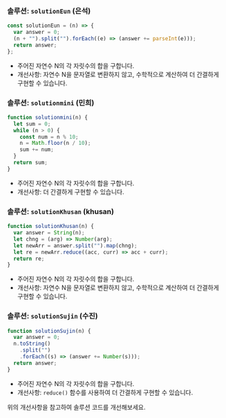 ### 솔루션: `solutionEun` (은석)

```javascript
const solutionEun = (n) => {
  var answer = 0;
  (n + "").split("").forEach((e) => (answer += parseInt(e)));
  return answer;
};
```

- 주어진 자연수 N의 각 자릿수의 합을 구합니다.
- 개선사항: 자연수 N을 문자열로 변환하지 않고, 수학적으로 계산하여 더 간결하게 구현할 수 있습니다.

### 솔루션: `solutionmini` (민희)

```javascript
function solutionmini(n) {
  let sum = 0;
  while (n > 0) {
    const num = n % 10;
    n = Math.floor(n / 10);
    sum += num;
  }
  return sum;
}
```

- 주어진 자연수 N의 각 자릿수의 합을 구합니다.
- 개선사항: 더 간결하게 구현할 수 있습니다.

### 솔루션: `solutionKhusan` (khusan)

```javascript
function solutionKhusan(n) {
  var answer = String(n);
  let chng = (arg) => Number(arg);
  let newArr = answer.split("").map(chng);
  let re = newArr.reduce((acc, curr) => acc + curr);
  return re;
}
```

- 주어진 자연수 N의 각 자릿수의 합을 구합니다.
- 개선사항: 자연수 N을 문자열로 변환하지 않고, 수학적으로 계산하여 더 간결하게 구현할 수 있습니다.

### 솔루션: `solutionSujin` (수진)

```javascript
function solutionSujin(n) {
  var answer = 0;
  n.toString()
    .split("")
    .forEach((s) => (answer += Number(s)));
  return answer;
}
```

- 주어진 자연수 N의 각 자릿수의 합을 구합니다.
- 개선사항: `reduce()` 함수를 사용하여 더 간결하게 구현할 수 있습니다.

위의 개선사항을 참고하여 솔루션 코드를 개선해보세요.
